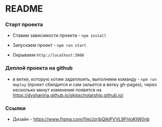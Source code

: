 # README

### Старт проекта

- Ставим зависимости проекта - `npm install`

- Запускаем проект - `npm run start`

- Окрываем `http://localhost:3000`

### Деплой проекта на github

- в ветке, которую хотим задеплоить, выполняем команду - `npm run deploy` (проект сбилдится и сам зальется в ветку gh-pages), через несколько минут изменения появятся на https://dvshanina.github.io/skipscholarship.github.io/

### Ссылки

- Дизайн - https://www.figma.com/file/JzrjbQlkIPVVL9FhIoKIW0nb
